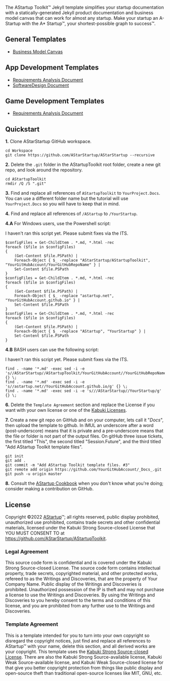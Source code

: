 The AStartup Toolkit™ Jekyll template simplifies your startup documentation with a statically-generated Jekyll product documentation and business model canvas that can work for almost any startup. Make your startup an A-Startup with the A* Startup™, your shortest-possible graph to success™.

## General Templates

* [Business Model Canvas](./BMC/)

## App Development Templates

* [Requirements Analysis Document](./RAD/)
* [SoftwareDesign Document](./SDD/)

## Game Development Templates

* [Requirements Analysis Document](./GDD/)

## Quickstart

**1.** Clone AStarStartup GitHub workspace.

```
cd Workspace
git clone https://github.com/AStarStartup/AStarStartup --recursive
```

**2.** Delete the `.git` folder in the AStartupToolkit root folder, create a new git repo, and look around the repository.

```
cd AStartupToolkit
rmdir /Q /S ".git"
```

**3.** Find and replace all references of `AStartupToolkit` to `YourProject.Docs`. You can use a different folder name but the tutorial will use `YourProject.Docs` so you will have to keep that in mind.

**4.** Find and replace all references of `/AStartup` to `/YourStartup`. 

**4.A** For Windows users, use the Powershell script:

I haven't ran this script yet. Please submit fixes via the ITS.

```
$configFiles = Get-ChildItem . *.md, *.html -rec
foreach ($file in $configFiles)
{
    (Get-Content $file.PSPath) |
    Foreach-Object { $_ -replace "AStarStartup/AStartupToolkit", "YourGitHubAccount/YourGitHubRepoName" } |
    Set-Content $file.PSPath
}
$configFiles = Get-ChildItem . *.md, *.html -rec
foreach ($file in $configFiles)
{
    (Get-Content $file.PSPath) |
    Foreach-Object { $_ -replace "astartup.net", "YourGitHubAccount.github.io" } |
    Set-Content $file.PSPath
}
$configFiles = Get-ChildItem . *.md, *.html -rec
foreach ($file in $configFiles)
{
    (Get-Content $file.PSPath) |
    Foreach-Object { $_ -replace "AStartup", "YourStartup" } |
    Set-Content $file.PSPath
}
```

**4.B** BASH users can use the following script:

I haven't ran this script yet. Please submit fixes via the ITS.

```
find . -name '*.md' -exec sed -i -e 's//AStarStartup//AStartupToolkit/YourGitHubAccount//YourGitHubRepoName/g' {} \;
find . -name '*.md' -exec sed -i -e 's//astartup.net//YourGitHubAccount.github.io/g' {} \;
find . -name '*.md' -exec sed -i -e 's///AStarStartup//YourStartup/g' {} \;
```

**6.** Delete the `Template Agreement` section and replace the License if you want with your own license or one of the [Kabuki Licenses](https://github.com/KabukiStarship/KabukiLicenses).

**7.** Create a new git repo on GitHub and on your computer, lets call it "_Docs_", then upload the template to github. In IMUL an underscore after a word (post-underscore) means that it is private and a pre-underscore means that the file or folder is not part of the output files. On gitHub three issue tickets, the first titled "This", the second titled "Session.Future", and the third titled "Add AStartup Toolkit template files".

```
git init
git add .
git commit -m "Add AStartup Toolkit template files. #3"
git remote add origin https://github.com/YourGitHubAccount/_Docs_.git
git push -u origin master
```

**8.** Consult the [AStartup Cookbook](https://github.com/AStarStartup/AStartupCookbook) when you don't know what you're doing; consider making a contribution on GitHub.

## License

Copyright ©2022 [AStartup](https://astartup.net)™; all rights reserved, public display prohibited, unauthorized use prohibited, contains trade secrets and other confidential materials, licensed under the Kabuki Strong Source-closed License that YOU MUST CONSENT TO at <https://github.com/AStarStartup/AStartupToolkit>.

### Legal Agreement

This source code form is confidential and is covered under the Kabuki Strong Source-closed License. The source code form contains intellectual property, trade secrets, copyrighted material, and other protected works, refereed to as the Writings and Discoveries, that are the property of Your Company Name. Public display of the Writings and Discoveries is prohibited. Unauthorized possession of the IP is theft and may not purchase a license to use the Writings and Discoveries. By using the Writings and Discoveries to you hereby consent to the terms and conditions of this license, and you are prohibited from any further use to the Writings and Discoveries.

### Template Agreement

This is a template intended for you to turn into your own copyright so disregard the copyright notices, just find and replace all references to AStartup™ with your name, delete this section, and all derived works are your copyright. This template uses the [Kabuki Strong Source-closed License](https://github.com/KabukiStarship/KabukiLicenses). There are also the Kabuki Strong Source-available license, Kabuki Weak Source-available license, and Kabuki Weak Source-closed license for that give you better copyright protection from things like public display and open-source theft than traditional open-source licenses like MIT, GNU, etc.